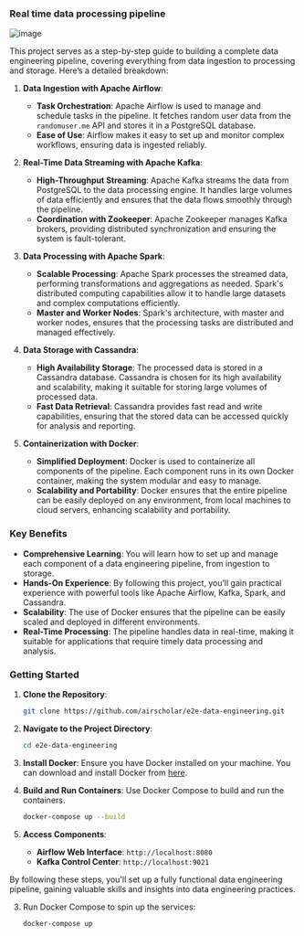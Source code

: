 ### Real time data processing pipeline

![image](https://github.com/priyam-choksi/Real-time-data-processing-pipeline/blob/main/Data%20engineering%20architecture.png)


This project serves as a step-by-step guide to building a complete data engineering pipeline, covering everything from data ingestion to processing and storage. Here’s a detailed breakdown:

1. **Data Ingestion with Apache Airflow**:
   - **Task Orchestration**: Apache Airflow is used to manage and schedule tasks in the pipeline. It fetches random user data from the `randomuser.me` API and stores it in a PostgreSQL database.
   - **Ease of Use**: Airflow makes it easy to set up and monitor complex workflows, ensuring data is ingested reliably.

2. **Real-Time Data Streaming with Apache Kafka**:
   - **High-Throughput Streaming**: Apache Kafka streams the data from PostgreSQL to the data processing engine. It handles large volumes of data efficiently and ensures that the data flows smoothly through the pipeline.
   - **Coordination with Zookeeper**: Apache Zookeeper manages Kafka brokers, providing distributed synchronization and ensuring the system is fault-tolerant.

3. **Data Processing with Apache Spark**:
   - **Scalable Processing**: Apache Spark processes the streamed data, performing transformations and aggregations as needed. Spark's distributed computing capabilities allow it to handle large datasets and complex computations efficiently.
   - **Master and Worker Nodes**: Spark's architecture, with master and worker nodes, ensures that the processing tasks are distributed and managed effectively.

4. **Data Storage with Cassandra**:
   - **High Availability Storage**: The processed data is stored in a Cassandra database. Cassandra is chosen for its high availability and scalability, making it suitable for storing large volumes of processed data.
   - **Fast Data Retrieval**: Cassandra provides fast read and write capabilities, ensuring that the stored data can be accessed quickly for analysis and reporting.

5. **Containerization with Docker**:
   - **Simplified Deployment**: Docker is used to containerize all components of the pipeline. Each component runs in its own Docker container, making the system modular and easy to manage.
   - **Scalability and Portability**: Docker ensures that the entire pipeline can be easily deployed on any environment, from local machines to cloud servers, enhancing scalability and portability.



### Key Benefits

- **Comprehensive Learning**: You will learn how to set up and manage each component of a data engineering pipeline, from ingestion to storage.
- **Hands-On Experience**: By following this project, you’ll gain practical experience with powerful tools like Apache Airflow, Kafka, Spark, and Cassandra.
- **Scalability**: The use of Docker ensures that the pipeline can be easily scaled and deployed in different environments.
- **Real-Time Processing**: The pipeline handles data in real-time, making it suitable for applications that require timely data processing and analysis.

### Getting Started

1. **Clone the Repository**:
   ```bash
   git clone https://github.com/airscholar/e2e-data-engineering.git
   ```

2. **Navigate to the Project Directory**:
   ```bash
   cd e2e-data-engineering
   ```

3. **Install Docker**: Ensure you have Docker installed on your machine. You can download and install Docker from [here](https://www.docker.com/products/docker-desktop).

4. **Build and Run Containers**: Use Docker Compose to build and run the containers.
   ```bash
   docker-compose up --build
   ```

5. **Access Components**:
   - **Airflow Web Interface**: `http://localhost:8080`
   - **Kafka Control Center**: `http://localhost:9021`

By following these steps, you'll set up a fully functional data engineering pipeline, gaining valuable skills and insights into data engineering practices.

3. Run Docker Compose to spin up the services:
    ```bash
    docker-compose up
    ```

